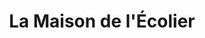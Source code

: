 ---
title: "La Maison de l'Écolier"
url: /ngaliema/la-maison-de-lecolier/
shop: fournitures de bureau
---
